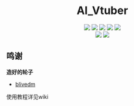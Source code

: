 <div align="center">

# AI_Vtuber

[![][python]][python]
[![][github-release-shield]][github-release-link]
[![][github-stars-shield]][github-stars-link]
[![][github-forks-shield]][github-forks-link]
[![][github-issues-shield]][github-issues-link]  
[![][github-contributors-shield]][github-contributors-link]
[![][github-license-shield]][github-license-link]

</div>

## 鸣谢
**造好的轮子**
- [blivedm](https://github.com/xfgryujk/blivedm)

使用教程详见wiki


[python]: https://img.shields.io/badge/Python-3.12+-blue.svg?labelColor=black
[github-contributors-link]: https://github.com/SRInternet-Studio/Ai-vtubergraphs/contributors
[github-contributors-shield]: https://img.shields.io/github/contributors/SRInternet-Studio/Ai-vtuber?color=c4f042&labelColor=black&style=flat-square
[github-forks-link]: https://github.com/SRInternet-Studio/Ai-vtubernetwork/members
[github-forks-shield]: https://img.shields.io/github/forks/SRInternet-Studio/Ai-vtuber?color=8ae8ff&labelColor=black&style=flat-square
[github-issues-link]: https://github.com/SRInternet-Studio/Ai-vtuberr/issues
[github-issues-shield]: https://img.shields.io/github/issues/SRInternet-Studio/Ai-vtuber?color=ff80eb&labelColor=black&style=flat-square
[github-license-link]: https://github.com/SRInternet-Studio/Ai-vtuberblob/main/LICENSE
[github-license-shield]: https://img.shields.io/github/license/SRInternet-Studio/Ai-vtuber
[github-release-link]: https://github.com/Ikaros-521/AI-Vtuber/releases
[github-release-shield]: https://img.shields.io/github/v/release/SRInternet-Studio/Ai-vtuber?color=369eff&labelColor=black&logo=github&style=flat-square
[github-releasedate-link]: https://github.com/SRInternet-Studio/Ai-vtuberreleases
[github-releasedate-shield]: https://img.shields.io/github/release-date/SRInternet-Studio/Ai-vtuber?labelColor=black&style=flat-square
[github-stars-link]: https://github.com/SRInternet-Studio/Ai-vtubernetwork/stargazers
[github-stars-shield]: https://img.shields.io/github/stars/SRInternet-Studio/Ai-vtuber?color=ffcb47&labelColor=black&style=flat-square?color=white&labelColor=black&style=flat-square
